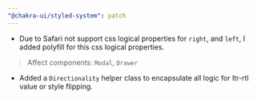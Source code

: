 ```yaml
---
"@chakra-ui/styled-system": patch
---
```


- Due to Safari not support css logical properties for `right`, and `left`, I
  added polyfill for this css logical properties.

> Affect components: `Modal`, `Drawer`

- Added a `Directionality` helper class to encapsulate all logic for ltr-rtl
  value or style flipping.
